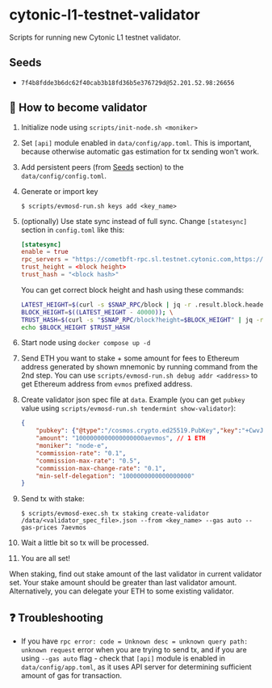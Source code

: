 # cytonic-l1-testnet-validator

Scripts for running new Cytonic L1 testnet validator.

## Seeds

- `7f4b8fdde3b6dc62f40cab3b18fd36b5e376729d@52.201.52.98:26656`

## 🚀 How to become validator

1. Initialize node using `scripts/init-node.sh <moniker>`
2. Set `[api]` module enabled in `data/config/app.toml`. This is important, because otherwise automatic gas estimation for tx sending won't work.
3. Add persistent peers (from [Seeds](#seeds) section) to the `data/config/config.toml`.
4. Generate or import key
    ```
    $ scripts/evmosd-run.sh keys add <key_name>
    ```
5. (optionally) Use state sync instead of full sync. Change `[statesync]` section in `config.toml` like this:
    ```toml
    [statesync]
    enable = true
    rpc_servers = "https://cometbft-rpc.sl.testnet.cytonic.com,https://cometbft-rpc-2.sl.testnet.cytonic.com"
    trust_height = <block height>
    trust_hash = "<block hash>"
    ```
    You can get correct block height and hash using these commands:
    ```sh
    LATEST_HEIGHT=$(curl -s $SNAP_RPC/block | jq -r .result.block.header.height); \
    BLOCK_HEIGHT=$((LATEST_HEIGHT - 40000)); \
    TRUST_HASH=$(curl -s "$SNAP_RPC/block?height=$BLOCK_HEIGHT" | jq -r .result.block_id.hash)
    echo $BLOCK_HEIGHT $TRUST_HASH
    ```

6. Start node using `docker compose up -d`
7. Send ETH you want to stake + some amount for fees to Ethereum address generated by shown mnemonic by running command from the 2nd step. You can use `scripts/evmosd-run.sh debug addr <address>` to get Ethereum address from `evmos` prefixed address.
8. Create validator json spec file at `data`. Example (you can get `pubkey` value using `scripts/evmosd-run.sh tendermint show-validator`):
    ```json
    {
        "pubkey": {"@type":"/cosmos.crypto.ed25519.PubKey","key":"+CwvJiaY1CGAyWRN8Gv24EJiBTQn2voJcU7yzbgZUkE="},
        "amount": "1000000000000000000aevmos", // 1 ETH
        "moniker": "node-e",
        "commission-rate": "0.1",
        "commission-max-rate": "0.5",
        "commission-max-change-rate": "0.1",
        "min-self-delegation": "1000000000000000000"
    }
    ```
9. Send tx with stake:
    ```
    $ scripts/evmosd-exec.sh tx staking create-validator /data/<validator_spec_file>.json --from <key_name> --gas auto --gas-prices 7aevmos
    ```
10. Wait a little bit so tx will be processed.
11. You are all set!

When staking, find out stake amount of the last validator in current validator set. Your stake amount should be greater than last validator amount. Alternatively, you can delegate your ETH to some existing validator.

## ❓ Troubleshooting

- If you have `rpc error: code = Unknown desc = unknown query path: unknown request` error when you are trying to send tx, and if you are using `--gas auto` flag - check that `[api]` module is enabled in `data/config/app.toml`, as it uses API server for determining sufficient amount of gas for transaction.

